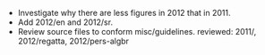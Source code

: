 * Investigate why there are less figures in 2012 that in 2011.
* Add 2012/en and 2012/sr.
* Review source files to conform misc/guidelines.
  reviewed: 2011/, 2012/regatta, 2012/pers-algbr

